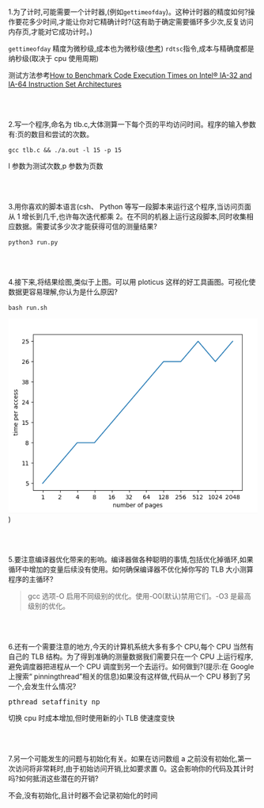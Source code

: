 <br/>
<br/>

1.为了计时,可能需要一个计时器,(例如`gettimeofday`)。这种计时器的精度如何?操作要花多少时间,才能让你对它精确计时?(这有助于确定需要循环多少次,反复访问内存页,才能对它成功计时。)

`gettimeofday` 精度为微秒级,成本也为微秒级([参考](https://blog.csdn.net/russell_tao/article/details/7185588))
`rdtsc`指令,成本与精确度都是纳秒级(取决于 cpu 使用周期)

测试方法参考[How to Benchmark Code Execution Times on Intel® IA-32 and IA-64 Instruction Set Architectures](https://www.intel.com/content/dam/www/public/us/en/documents/white-papers/ia-32-ia-64-benchmark-code-execution-paper.pdf)


<br/>
<br/>

2.写一个程序,命名为 tlb.c,大体测算一下每个页的平均访问时间。程序的输入参数有:页的数目和尝试的次数。

```shell script
gcc tlb.c && ./a.out -l 15 -p 15
```
l 参数为测试次数,p 参数为页数

<br/>
<br/>

3.用你喜欢的脚本语言(csh、 Python 等写一段脚本来运行这个程序,当访问页面从 1 增长到几千,也许每次迭代都乘 2。在不同的机器上运行这段脚本,同时收集相应数据。需要试多少次才能获得可信的测量结果?

```shell script
python3 run.py
```

<br/>
<br/>

4.接下来,将结果绘图,类似于上图。可以用 ploticus 这样的好工具画图。可视化使数据更容易理解,你认为是什么原因?

```shell script
bash run.sh
```

![图片](./4.png))

<br/>
<br/>

5.要注意编译器优化带来的影响。编译器做各种聪明的事情,包括优化掉循环,如果循环中增加的变量后续没有使用。如何确保编译器不优化掉你写的 TLB 大小测算程序的主循环?

> gcc 选项-O 启用不同级别的优化。使用-O0(默认)禁用它们。-O3 是最高级别的优化。

<br/>
<br/>

6.还有一个需要注意的地方,今天的计算机系统大多有多个 CPU,每个 CPU 当然有自己的 TLB 结构。为了得到准确的测量数据我们需要只在一个 CPU 上运行程序,避免调度器把进程从一个 CPU 调度到另一个去运行。如何做到?(提示:在 Google 上搜索“ pinningthread”相关的信息)如果没有这样做,代码从一个 CPU 移到了另一个,会发生什么情况?

<pre>
pthread_setaffinity_np
</pre>
切换 cpu 时成本增加,但时使用新的小 TLB 使速度变快

<br/>
<br/>

7.另一个可能发生的问题与初始化有关。如果在访问数组 a 之前没有初始化,第一次访问将非常耗时,由于初始访问开销,比如要求置 0。这会影响你的代码及其计时吗?如何抵消这些潜在的开销?

不会,没有初始化,且计时器不会记录初始化的时间
